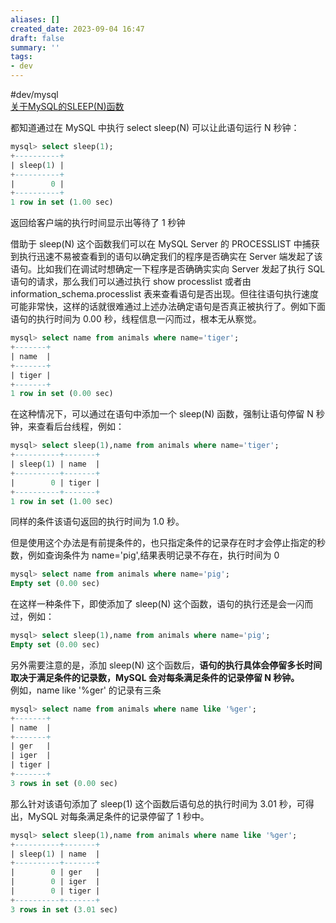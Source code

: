 ```yaml
---
aliases: []
created_date: 2023-09-04 16:47
draft: false
summary: ''
tags:
- dev
---
```


#dev/mysql  
[关于MySQL的SLEEP(N)函数](https://blog.csdn.net/zyz511919766/article/details/42241211)

都知道通过在 MySQL 中执行 select sleep(N) 可以让此语句运行 N 秒钟：  

```sql
mysql> select sleep(1);
+----------+
| sleep(1) |
+----------+
|        0 |
+----------+
1 row in set (1.00 sec)
```

返回给客户端的执行时间显示出等待了 1 秒钟  

借助于 sleep(N) 这个函数我们可以在 MySQL Server 的 PROCESSLIST 中捕获到执行迅速不易被查看到的语句以确定我们的程序是否确实在 Server 端发起了该语句。比如我们在调试时想确定一下程序是否确确实实向 Server 发起了执行 SQL 语句的请求，那么我们可以通过执行 show processlist 或者由 information_schema.processlist 表来查看语句是否出现。但往往语句执行速度可能非常快，这样的话就很难通过上述办法确定语句是否真正被执行了。例如下面语句的执行时间为 0.00 秒，线程信息一闪而过，根本无从察觉。  

```sql
mysql> select name from animals where name='tiger';
+-------+
| name  |
+-------+
| tiger |
+-------+
1 row in set (0.00 sec)
```

在这种情况下，可以通过在语句中添加一个 sleep(N) 函数，强制让语句停留 N 秒钟，来查看后台线程，例如：  

```sql
mysql> select sleep(1),name from animals where name='tiger';
+----------+-------+
| sleep(1) | name  |
+----------+-------+
|        0 | tiger |
+----------+-------+
1 row in set (1.00 sec)
```

同样的条件该语句返回的执行时间为 1.0 秒。  

但是使用这个办法是有前提条件的，也只指定条件的记录存在时才会停止指定的秒数，例如查询条件为 name='pig',结果表明记录不存在，执行时间为 0  

```sql
mysql> select name from animals where name='pig';
Empty set (0.00 sec)
```

在这样一种条件下，即使添加了 sleep(N) 这个函数，语句的执行还是会一闪而过，例如：  

```sql
mysql> select sleep(1),name from animals where name='pig';
Empty set (0.00 sec)
```

另外需要注意的是，添加 sleep(N) 这个函数后，**语句的执行具体会停留多长时间取决于满足条件的记录数，MySQL 会对每条满足条件的记录停留 N 秒钟。**  
例如，name like '%ger' 的记录有三条  

```sql
mysql> select name from animals where name like '%ger';
+-------+
| name  |
+-------+
| ger   |
| iger  |
| tiger |
+-------+
3 rows in set (0.00 sec)
```

那么针对该语句添加了 sleep(1) 这个函数后语句总的执行时间为 3.01 秒，可得出，MySQL 对每条满足条件的记录停留了 1 秒中。  

```sql
mysql> select sleep(1),name from animals where name like '%ger';
+----------+-------+
| sleep(1) | name  |
+----------+-------+
|        0 | ger   |
|        0 | iger  |
|        0 | tiger |
+----------+-------+
3 rows in set (3.01 sec)
```